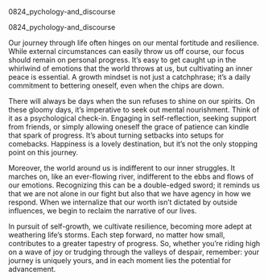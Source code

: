 
0824_pychology-and_discourse


0824_pychology-and_discourse

Our journey through life often hinges on our mental fortitude and resilience. While external circumstances can easily throw us off course, our focus should remain on personal progress. It’s easy to get caught up in the whirlwind of emotions that the world throws at us, but cultivating an inner peace is essential. A growth mindset is not just a catchphrase; it’s a daily commitment to bettering oneself, even when the chips are down.

There will always be days when the sun refuses to shine on our spirits. On these gloomy days, it’s imperative to seek out mental nourishment. Think of it as a psychological check-in. Engaging in self-reflection, seeking support from friends, or simply allowing oneself the grace of patience can kindle that spark of progress. It’s about turning setbacks into setups for comebacks. Happiness is a lovely destination, but it’s not the only stopping point on this journey. 

Moreover, the world around us is indifferent to our inner struggles. It marches on, like an ever-flowing river, indifferent to the ebbs and flows of our emotions. Recognizing this can be a double-edged sword; it reminds us that we are not alone in our fight but also that we have agency in how we respond. When we internalize that our worth isn’t dictated by outside influences, we begin to reclaim the narrative of our lives.

In pursuit of self-growth, we cultivate resilience, becoming more adept at weathering life’s storms. Each step forward, no matter how small, contributes to a greater tapestry of progress. So, whether you’re riding high on a wave of joy or trudging through the valleys of despair, remember: your journey is uniquely yours, and in each moment lies the potential for advancement.